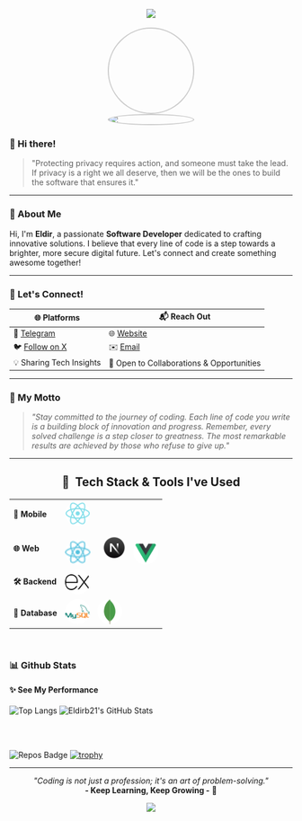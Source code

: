 <p align="center">
  <img src="https://capsule-render.vercel.app/api?type=waving&color=gradient&height=100&section=header"/>
</p>

<p align="center" style="margin: 0; padding: 0; font-size: 0;">
  <img src="https://github.com/eldirb21.png" alt="Profile Picture" style="border-radius: 50%; width: 150px; height: 150px; border: 2px solid #ccc; display: block;"/>
</p>

<p align="center" style="margin: 0; padding: 0; font-size: 0;">
  <img src="https://shields.io/badge/👨‍💻-Eldir-blue?style=for-the-badge&logo=github&logoColor=white" alt="Eldir's Avatar" style="border-radius: 50%; width: 150px; border: 2px solid #ccc; display: block;"/>
</p>

### 👋 Hi there!

> "Protecting privacy requires action, and someone must take the lead.  
> If privacy is a right we all deserve, then we will be the ones to build the software that ensures it."

---

### 🌟 About Me

Hi, I'm **Eldir**, a passionate **Software Developer** dedicated to crafting innovative solutions. I believe that every line of code is a step towards a brighter, more secure digital future. Let's connect and create something awesome together!

---

### 💬 Let's Connect!

| 🌐 Platforms                            | 📬 Reach Out                              |
| --------------------------------------- | ----------------------------------------- |
| 💬 [Telegram](https://t.me/co_eld)      | 🌐 [Website](https://eldirwe.vercel.app)  |
| 🐦 [Follow on X](https://x.com/eldir_b) | ✉️ [Email](mailto:eldir.dev.io@gmail.com) |
| 💡 Sharing Tech Insights                | 🤝 Open to Collaborations & Opportunities |

---

### 🚀 My Motto

> _"Stay committed to the journey of coding. Each line of code you write is a building block of innovation and progress. Remember, every solved challenge is a step closer to greatness. The most remarkable results are achieved by those who refuse to give up."_

---

<h2 align="center">🚀 &nbsp;Tech Stack & Tools I've Used</h2>


<table width="100%">
  <tr>
    <td><strong>📱 Mobile</strong></td>
    <td>
      <img src="panama/icons/react-native.png" alt="React Native" width="45" height="45" style="border-radius: 50%; margin-right: 8px;" />
    </td>
  </tr>
  <tr>
    <td><strong>🌐 Web</strong></td>
    <td>
      <img src="panama/icons/react.png" alt="React" width="45" height="45" style="border-radius: 100px; margin-right: 8px;" />
      <img src="panama/icons/nextjs.png" alt="Next.js" width="45" height="45" style="border-radius: 100px; margin: 8px;" hspace="8" />
      <img src="panama/icons/vuejs.png" alt="Vue.js" width="45" height="45" style="border-radius: 100px;" />
    </td>
  </tr>
  <tr>
    <td><strong>🛠️ Backend</strong></td>
    <td>
      <img src="panama/icons/express.png" alt="Express" width="45" height="45" style="border-radius: 50%;" />
    </td>
  </tr>
  <tr>
    <td><strong>💾 Database</strong></td>
    <td>
      <img src="panama/icons/mysql.png" alt="MySQL" width="45" height="45" style="border-radius: 50%; margin-right: 8px;" />
      <img src="panama/icons/mongodb.png" alt="MongoDB" width="45" height="45" style="border-radius: 50%;" />
    </td>
  </tr>
</table>

<br>

### 📊 Github Stats

#### ✨ See My Performance

![Top Langs](https://github-readme-stats.vercel.app/api/top-langs/?username=eldirb21&exclude_repo=KNN-Image-Classification&show_icons=true&hide_border=true&layout=compact&langs_count=8)
![Eldirb21's GitHub Stats](https://github-readme-stats.vercel.app/api?username=eldirb21&show_icons=true&hide_border=true&&count_private=true&include_all_commits=true)

<br>
<br>

![Repos Badge](https://img.shields.io/badge/public%20repos-12-blue)
[![trophy](https://github-profile-trophy.vercel.app/?username=eldirb21)](https://github.com/ryo-ma/github-profile-trophy)

---

<p align="center">
  <i>"Coding is not just a profession; it's an art of problem-solving."</i>  
  <br><b>- Keep Learning, Keep Growing -</b> 🌱
</p>

<p align="center">
  <img src="https://capsule-render.vercel.app/api?type=waving&color=gradient&height=100&section=footer"/>
</p>
